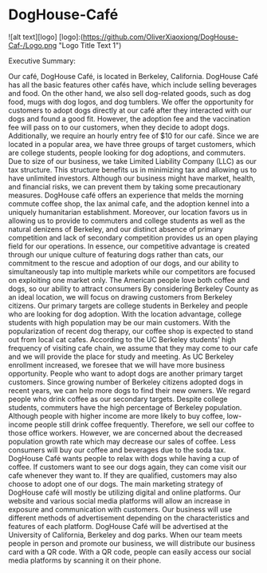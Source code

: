 # DogHouse-Café
![alt text][logo]
[logo]:(https://github.com/OliverXiaoxiong/DogHouse-Caf-/Logo.png "Logo Title Text 1")

Executive Summary:

Our café, DogHouse Café, is located in Berkeley, California. DogHouse Café has all the basic features other cafés have, which include selling beverages and food. On the other hand, we also sell dog-related goods, such as dog food, mugs with dog logos, and dog tumblers. We offer the opportunity for customers to adopt dogs directly at our café after they interacted with our dogs and found a good fit. However, the adoption fee and the vaccination fee will pass on to our customers, when they decide to adopt dogs. Additionally, we require an hourly entry fee of $10 for our café. Since we are located in a popular area, we have three groups of target customers, which are college students, people looking for dog adoptions, and commuters. Due to size of our business, we take Limited Liability Company (LLC) as our tax structure. This structure benefits us in minimizing tax and allowing us to have unlimited investors. Although our business might have market, health, and financial risks, we can prevent them by taking some precautionary measures.
DogHouse café offers an experience that melds the morning commute coffee shop, the lax animal cafe, and the adoption kennel into a uniquely humanitarian establishment. Moreover, our location favors us in allowing us to provide to commuters and college students as well as the natural denizens of Berkeley, and our distinct absence of primary competition and lack of secondary competition provides us an open playing field for our operations. In essence, our competitive advantage is created through our unique culture of featuring dogs rather than cats, our commitment to the rescue and adoption of our dogs, and our ability to simultaneously tap into multiple markets while our competitors are focused on exploiting one market only.
The American people love both coffee and dogs, so our ability to attract consumers By considering Berkeley County as an ideal location, we will focus on drawing customers from Berkeley citizens.
Our primary targets are college students in Berkeley and people who are looking for dog adoption. With the location advantage, college students with high population may be our main customers. With the popularization of recent dog therapy, our coffee shop is expected to stand out from local cat cafes. According to the UC Berkeley students’ high frequency of visiting cafe chain, we assume that they may come to our cafe and we will provide the place for study and meeting. As UC Berkeley enrollment increased, we foresee that we will have more business opportunity. People who want to adopt dogs are another primary target customers. Since growing number of Berkeley citizens adopted dogs in recent years, we can help more dogs to find their new owners.
We regard people who drink coffee as our secondary targets. Despite college students, commuters have the high percentage of Berkeley population. Although people with higher income are more likely to buy coffee, low-income people still drink coffee frequently. Therefore, we sell our coffee to those office workers. However, we are concerned about the decreased
population growth rate which may decrease our sales of coffee. Less consumers will buy our coffee and beverages due to the soda tax.
DogHouse Café wants people to relax with dogs while having a cup of coffee. If customers want to see our dogs again, they can come visit our cafe whenever they want to. If they are qualified, customers may also choose to adopt one of our dogs.
The main marketing strategy of DogHouse café will mostly be utilizing digital and online platforms. Our website and various social media platforms will allow an increase in exposure and communication with customers. Our business will use different methods of advertisement depending on the characteristics and features of each platform.
DogHouse Café will be advertised at the University of California, Berkeley and dog parks. When our team meets people in person and promote our business, we will distribute our business card with a QR code. With a QR code, people can easily access our social media platforms by scanning it on their phone.

